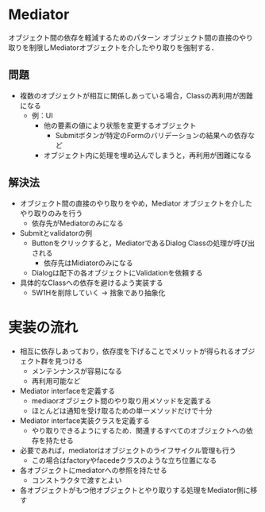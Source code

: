# Mediator
オブジェクト間の依存を軽減するためのパターン
オブジェクト間の直接のやり取りを制限しMediatorオブジェクトを介したやり取りを強制する．

## 問題
- 複数のオブジェクトが相互に関係しあっている場合，Classの再利用が困難になる
    - 例：UI
        - 他の要素の値により状態を変更するオブジェクト
            - Submitボタンが特定のFormのバリデーションの結果への依存など
        - オブジェクト内に処理を埋め込んでしまうと，再利用が困難になる

## 解決法
- オブジェクト間の直接のやり取りをやめ，Mediator オブジェクトを介したやり取りのみを行う
    - 依存先がMediatorのみになる
- Submitとvalidatorの例
    - Buttonをクリックすると，MediatorであるDialog Classの処理が呼び出される
        - 依存先はMidiatorのみになる
    - Dialogは配下の各オブジェクトにValidationを依頼する
- 具体的なClassへの依存を避けるよう実装する
    - 5W1Hを削除していく -> 捨象であり抽象化

# 実装の流れ
- 相互に依存しあっており，依存度を下げることでメリットが得られるオブジェクト群を見つける
    - メンテンナンスが容易になる
    - 再利用可能など
- Mediator interfaceを定義する
    - mediaorオブジェクト間のやり取り用メソッドを定義する
    - ほとんどは通知を受け取るための単一メソッドだけで十分
- Mediator interface実装クラスを定義する
    - やり取りできるようにするため．関連するすべてのオブジェクトへの依存を持たせる
- 必要であれば，mediatorはオブジェクトのライフサイクル管理も行う
    - この場合はfactoryやfacedeクラスのような立ち位置になる
- 各オブジェクトにmediatorへの参照を持たせる
    - コンストラクタで渡すとよい
- 各オブジェクトがもつ他オブジェクトとやり取りする処理をMediator側に移す
